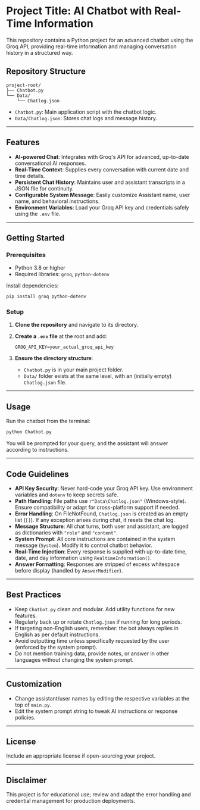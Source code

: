 # Project Title: AI Chatbot with Real-Time Information

This repository contains a Python project for an advanced chatbot using the Groq API, providing real-time information and managing conversation history in a structured way.

## Repository Structure

```
project-root/
├── Chatbot.py
└── Data/
    └── Chatlog.json
```

- `Chatbot.py`: Main application script with the chatbot logic.
- `Data/Chatlog.json`: Stores chat logs and message history.

***

## Features

- **AI-powered Chat**: Integrates with Groq's API for advanced, up-to-date conversational AI responses.
- **Real-Time Context**: Supplies every conversation with current date and time details.
- **Persistent Chat History**: Maintains user and assistant transcripts in a JSON file for continuity.
- **Configurable System Message**: Easily customize Assistant name, user name, and behavioral instructions.
- **Environment Variables**: Load your Groq API key and credentials safely using the `.env` file.

***

## Getting Started

### Prerequisites

- Python 3.8 or higher
- Required libraries: `groq`, `python-dotenv`

Install dependencies:

```bash
pip install groq python-dotenv
```

### Setup

1. **Clone the repository** and navigate to its directory.

2. **Create a `.env` file** at the root and add:

    ```
    GROQ_API_KEY=your_actual_groq_api_key
    ```

3. **Ensure the directory structure**:

    - `Chatbot.py` is in your main project folder.
    - `Data/` folder exists at the same level, with an (initially empty) `Chatlog.json` file.

***

## Usage

Run the chatbot from the terminal:

```bash
python Chatbot.py
```

You will be prompted for your query, and the assistant will answer according to instructions.

***

## Code Guidelines

- **API Key Security**: Never hard-code your Groq API key. Use environment variables and `dotenv` to keep secrets safe.
- **Path Handling**: File paths use `r"Data\Chatlog.json"` (Windows-style). Ensure compatibility or adapt for cross-platform support if needed.
- **Error Handling**: On FileNotFound, `Chatlog.json` is created as an empty list (`[]`). If any exception arises during chat, it resets the chat log.
- **Message Structure**: All chat turns, both user and assistant, are logged as dictionaries with `"role"` and `"content"`.
- **System Prompt**: All core instructions are contained in the system message (`System`). Modify it to control chatbot behavior.
- **Real-Time Injection**: Every response is supplied with up-to-date time, date, and day information using `RealtimeInformation()`.
- **Answer Formatting**: Responses are stripped of excess whitespace before display (handled by `AnswerModifier`).

***

## Best Practices

- Keep `Chatbot.py` clean and modular. Add utility functions for new features.
- Regularly back up or rotate `Chatlog.json` if running for long periods.
- If targeting non-English users, remember: the bot always replies in English as per default instructions.
- Avoid outputting time unless specifically requested by the user (enforced by the system prompt).
- Do not mention training data, provide notes, or answer in other languages without changing the system prompt.

***

## Customization

- Change assistant/user names by editing the respective variables at the top of `main.py`.
- Edit the system prompt string to tweak AI instructions or response policies.

***

## License

Include an appropriate license if open-sourcing your project.

***

## Disclaimer

This project is for educational use; review and adapt the error handling and credential management for production deployments.
